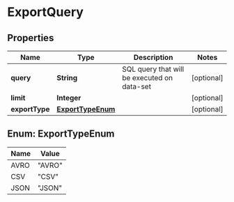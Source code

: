 
# ExportQuery

## Properties
Name | Type | Description | Notes
------------ | ------------- | ------------- | -------------
**query** | **String** | SQL query that will be executed on data-set |  [optional]
**limit** | **Integer** |  |  [optional]
**exportType** | [**ExportTypeEnum**](#ExportTypeEnum) |  |  [optional]


<a name="ExportTypeEnum"></a>
## Enum: ExportTypeEnum
Name | Value
---- | -----
AVRO | &quot;AVRO&quot;
CSV | &quot;CSV&quot;
JSON | &quot;JSON&quot;




